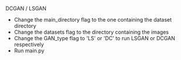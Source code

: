 DCGAN / LSGAN

- Change the main_directory flag to the one containing the dataset directory
- Change the datasets flag to the directory containing the images
- Change the GAN_type flag to 'LS' or 'DC' to run LSGAN or DCGAN respectively
- Run main.py
